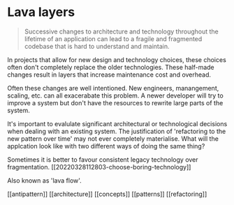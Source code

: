 # Lava layers

>Successive changes to architecture and technology throughout the lifetime of an application can lead to a fragile and fragmented codebase that is hard to understand and maintain.

In projects that allow for new design and technology choices, these choices often don't completely replace the older technologies. These half-made changes result in layers that increase maintenance cost and overhead.

Often these changes are well intentioned. New engineers, manangement, scaling, etc. can all exacerabate this problem. A newer developer will try to improve a system but don't have the resources to rewrite large parts of the system.

It's important to evalulate significant architectural or technological decisions when dealing with an existing system. The justification of 'refactoring to the new pattern over time' may not ever completely materialise. What will the applcation look like with two different ways of doing the same thing?

Sometimes it is better to favour consistent legacy technology over fragmentation. [[20220328112803-choose-boring-technology]]

Also known as 'lava flow'.

[[antipattern]]
[[architecture]]
[[concepts]]
[[patterns]]
[[refactoring]]